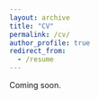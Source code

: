```yaml
---
layout: archive
title: "CV"
permalink: /cv/
author_profile: true
redirect_from:
  - /resume
---
```


Coming soon.
